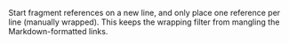 Start fragment references on a new line, and only place one reference per line (manually wrapped). This keeps the wrapping filter from mangling the Markdown-formatted links.
